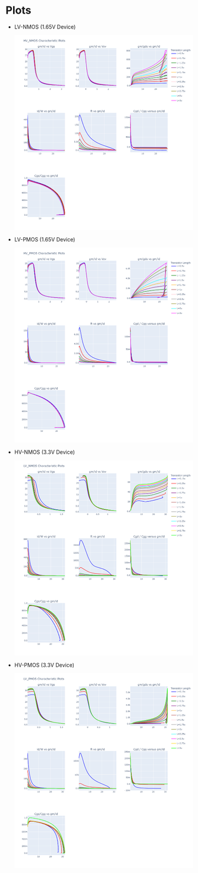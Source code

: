 # Plots

- LV-NMOS (1.65V Device)
  
  ![image](../Plots_Images/plotly_plots/HV_NMOS.png)
  
- LV-PMOS (1.65V Device)
  
  ![image](../Plots_Images/plotly_plots/HV_PMOS.png)
  
- HV-NMOS (3.3V Device)
  
  ![image](../Plots_Images/plotly_plots/LV_NMOS.png)
  
- HV-PMOS (3.3V Device)
  
  ![image](../Plots_Images/plotly_plots/LV_PMOS.png)